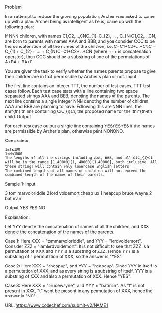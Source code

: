 Problem

In an attempt to reduce the growing population, Archer was asked to come up with a plan. Archer being as intelligent as he is, came up with the following plan:

If NNN children, with names C1,C2,...,CNC_{1}, C_{2}, ... , C_{N}C1​,C2​,...,CN​, are born to parents with names AAA and BBB, and you consider CCC to be the concatenation of all the names of the children, i.e. C=C1+C2+...+CNC = C_{1} + C_{2} + ... + C_{N}C=C1​+C2​+...+CN​ (where +++ is concatenation operator), then CCC should be a substring of one of the permutations of A+BA + BA+B.

You are given the task to verify whether the names parents propose to give their children are in fact permissible by Archer's plan or not.
Input

The first line contains an integer TTT, the number of test cases. TTT test cases follow. Each test case stats with a line containing two space separated strings AAA and BBB, denoting the names of the parents. The next line contains a single integer NNN denoting the number of children AAA and BBB are planning to have. Following this are NNN lines, the ithi^{th}ith line containing CiC_{i}Ci​, the proposed name for the ithi^{th}ith child.
Output

For each test case output a single line containing YESYESYES if the names are permissible by Archer's plan, otherwise print NONONO.

Constraints

    1≤T≤100 
    1≤N≤1000
    The lengths of all the strings including AAA, BBB, and all CiC_{i}Ci​ will be in the range [1,40000][1, 40000][1,40000], both inclusive. All these strings will contain only lowercase English letters.
    The combined lengths of all names of children will not exceed the combined length of the names of their parents.

Sample 1:
Input

3
tom marvoloriddle
2
lord
voldemort
cheap up
1
heapcup
bruce wayne
2
bat
man

Output
YES
YES
NO

Explanation:

Let YYY denote the concatenation of names of all the children, and XXX denote the concatenation of the names of the parents.

Case 1: Here XXX = "tommarvoloriddle", and YYY = "lordvoldemort". Consider ZZZ = "iamlordvoldemort". It is not difficult to see that ZZZ is a permutation of XXX and YYY is a substring of ZZZ. Hence YYY is a substring of a permutation of XXX, so the answer is "YES".

Case 2: Here XXX = "cheapup", and YYY = "heapcup". Since YYY in itself is a permutation of XXX, and as every string is a substring of itself, YYY is a substring of XXX and also a permutation of XXX. Hence "YES".

Case 3: Here XXX = "brucewayne", and YYY = "batman". As "t" is not present in XXX, "t" wont be present in any permutation of XXX, hence the answer is "NO".

URL: https://www.codechef.com/submit-v2/NAME1
